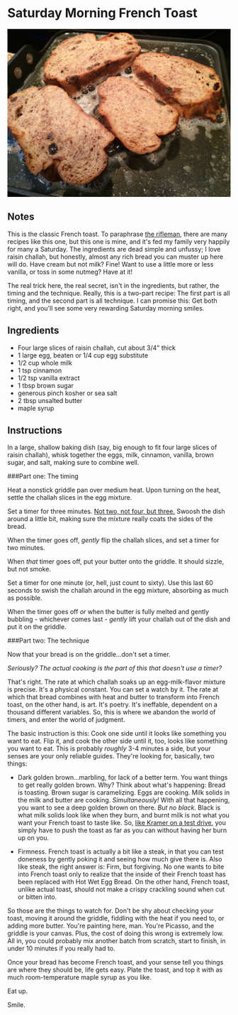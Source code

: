 # Saturday Morning French Toast

![image](https://raw.githubusercontent.com/danmunz/recipes/master/img/saturday_morning_french_toast.jpg)

## Notes

This is the classic French toast. To paraphrase [the rifleman](http://en.wikipedia.org/wiki/Rifleman's_Creed), there are many recipes like this one, but this one is mine, and it's fed my family very happily for many a Saturday. The ingredients are dead simple and unfussy; I love raisin challah, but honestly, almost any rich bread you can muster up here will do. Have cream but not milk? Fine! Want to use a little more or less vanilla, or toss in some nutmeg? Have at it!

The real trick here, the real secret, isn't in the ingredients, but rather, the timing and the technique. Really, this is a two-part recipe: The first part is all timing, and the second part is all technique. I can promise this: Get both right, and you'll see some very rewarding Saturday morning smiles.

## Ingredients
* Four large slices of raisin challah, cut about 3/4" thick 
* 1 large egg, beaten or 1/4 cup egg substitute
* 1/2 cup whole milk
* 1 tsp cinnamon
* 1/2 tsp vanilla extract
* 1 tbsp brown sugar
* generous pinch kosher or sea salt
* 2 tbsp unsalted butter
* maple syrup

## Instructions
In a large, shallow baking dish (say, big enough to fit four large slices of raisin challah), whisk together the eggs, milk, cinnamon, vanilla, brown sugar, and salt, making sure to combine well.

###Part one: The timing

Heat a nonstick griddle pan over medium heat. Upon turning on the heat, settle the challah slices in the egg mixture.

Set a timer for three minutes. [Not two, not four, but three.](https://www.youtube.com/watch?v=xOrgLj9lOwk) Swoosh the dish around a little bit, making sure the mixture really coats the sides of the bread.

When the timer goes off, _gently_ flip the challah slices, and set a timer for two minutes.

When _that_ timer goes off, put your butter onto the griddle. It should sizzle, but not smoke.

Set a timer for one minute (or, hell, just count to sixty). Use this last 60 seconds to swish the challah around in the egg mixture, absorbing as much as possible.

When the timer goes off _or_ when the butter is fully melted and gently bubbling - whichever comes last - _gently_ lift your  challah out of the dish and put it on the griddle.

###Part two: The technique 

Now that your bread is on the griddle...don't set a timer.

_Seriously? The actual cooking is the part of this that doesn't use a timer?_

That's right. The rate at which challah soaks up an egg-milk-flavor mixture is precise. It's a physical constant. You can set a watch by it. The rate at which that bread combines with heat and butter to transform into French toast, on the other hand, is art. It's poetry. It's ineffable, dependent on a thousand different variables. So, this is where we abandon the world of timers, and enter the world of judgment.

The basic instruction is this: Cook one side until it looks like something you want to eat. Flip it, and cook the other side until it, too, looks like something you want to eat. This is probably _roughly_ 3-4 minutes a side, but your senses are your only reliable guides. They're looking for, basically, two things:

* Dark golden brown...marbling, for lack of a better term. You want things to get really golden brown. Why? Think about what's happening: Bread is toasting. Brown sugar is caramelizing. Eggs are cooking. Milk solids in the milk and butter are cooking. _Simultaneously!_ With all that happening, you want to see a deep golden brown on there. _But no black._ Black is what milk solids look like when they burn, and burnt milk is not what you want your French toast to taste like. So, [like Kramer on a test drive](https://www.youtube.com/watch?v=TuEdU_lrtZk), you simply have to push the toast as far as you can without having her burn up on you.

* Firmness. French toast is actually a bit like a steak, in that you can test doneness by gently poking it and seeing how much give there is. Also like steak, the right answer is: Firm, but forgiving. No one wants to bite into French toast only to realize that the inside of their French toast has been replaced with Hot Wet Egg Bread. On the other hand, French toast, unlike actual toast, should not make a crispy crackling sound when cut or bitten into.

So those are the things to watch for. Don't be shy about checking your toast, moving it around the griddle, fiddling with the heat if you need to, or adding more butter. You're painting here, man. You're Picasso, and the griddle is your canvas. Plus, the cost of doing this wrong is extremely low. All in, you could probably mix another batch from scratch, start to finish, in under 10 minutes if you really had to.

Once your bread has become French toast, and your sense tell you things are where they should be, life gets easy. Plate the toast, and top it with as much room-temperature maple syrup as you like.

Eat up.

Smile.